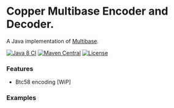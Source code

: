 # Copper Multibase Encoder and Decoder.

A Java implementation of [Multibase](https://github.com/multiformats/multibase).

[![Java 8 CI](https://github.com/filip26/copper-multibase/actions/workflows/java8-build.yml/badge.svg?branch=main)](https://github.com/filip26/copper-multibase/actions/workflows/java8-build.yml)
[![Maven Central](https://img.shields.io/maven-central/v/com.apicatalog/id32.svg?label=Maven%20Central)](https://search.maven.org/search?q=g:%22com.apicatalog%22%20AND%20a:%22id32%22)
[![License](https://img.shields.io/badge/License-Apache%202.0-blue.svg)](https://opensource.org/licenses/Apache-2.0)

### Features
- Btc58 encoding [WiP]

### Examples
```java

```

